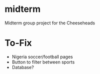 # midterm
Midterm group project for the Cheeseheads


# To-Fix

- Nigeria soccer/football pages
- Button to filter between sports
- Database?